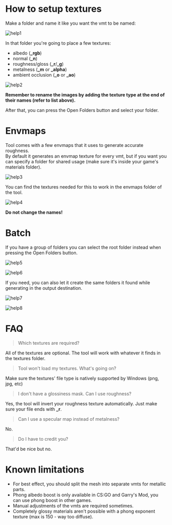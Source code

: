 # How to setup textures

Make a folder and name it like you want the vmt to be named:

![help1](https://cdn.discordapp.com/attachments/1137688979743981648/1137699742458056754/image.png)

In that folder you're going to place a few textures:

- albedo (**_rgb**)
- normal (**_n**)
- roughness/gloss (**_r**/**_g**)
- metalness (**_m** or **_alpha**)
- ambient occlusion (**_o** or **_ao**)

![help2](https://cdn.discordapp.com/attachments/1137688979743981648/1137690447884603482/image.png)

**Remember to rename the images by adding the texture type at the end of their names (refer to list above).**

After that, you can press the Open Folders button and select your folder.


# Envmaps

Tool comes with a few envmaps that it uses to generate accurate roughness.  
By default it generates an envmap texture for every vmt, but if you want you can specify a folder for shared usage (make sure it's inside your game's materials folder).

![help3](https://cdn.discordapp.com/attachments/1137688979743981648/1137695819244511252/image.png)

You can find the textures needed for this to work in the envmaps folder of the tool.

![help4](https://cdn.discordapp.com/attachments/1137688979743981648/1137695457137664110/image.png)

**Do not change the names!**


# Batch

If you have a group of folders you can select the root folder instead when pressing the Open Folders button.

![help5](https://cdn.discordapp.com/attachments/1137688979743981648/1137700302947102720/image.png)

![help6](https://cdn.discordapp.com/attachments/1137688979743981648/1137700568886947970/image.png)

If you need, you can also let it create the same folders it found while generating in the output destination.

![help7](https://cdn.discordapp.com/attachments/1137688979743981648/1137701639189434368/image.png)

![help8](https://cdn.discordapp.com/attachments/1137688979743981648/1137702458978742312/image.png)


# FAQ

> Which textures are required?

All of the textures are optional. The tool will work with whatever it finds in the textures folder.


> Tool won't load my textures. What's going on?

Make sure the textures' file type is natively supported by Windows (png, jpg, etc)


> I don't have a glossiness mask. Can I use roughness?

Yes, the tool will invert your roughness texture automatically. Just make sure your file ends with **_r**.


> Can I use a specular map instead of metalness?

No.


> Do I have to credit you?

That'd be nice but no.

# Known limitations

- For best effect, you should split the mesh into separate vmts for metallic parts.  
- Phong albedo boost is only available in CS:GO and Garry's Mod, you can use phong boost in other games.  
- Manual adjustments of the vmts are required sometimes.
- Completely glossy materials aren't possible with a phong exponent texture (max is 150 - way too diffuse).